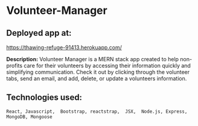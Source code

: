 # Volunteer-Manager

## Deployed app at: 

https://thawing-refuge-91413.herokuapp.com/

**Description:**
    Volunteer Manager is a MERN stack app created to help non-profits care for their volunteers by accessing their information quickly and simplifying communication. Check it out by clicking through the volunteer tabs, send an email, and add, delete, or update a volunteers information. 
    
## Technologies used: 
    React, Javascript,  Bootstrap, reactstrap,  JSX,  Node.js, Express, MongoDB, Mongoose